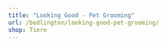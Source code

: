 ```yaml
---
title: "Looking Good - Pet Grooming"
url: /bedlington/looking-good-pet-grooming/
shop: Tiere
---
```

